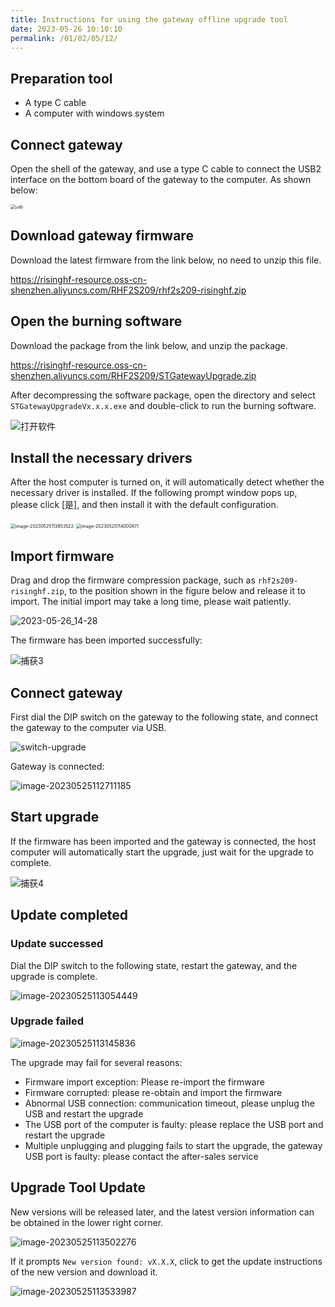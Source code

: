 ```yaml
---
title: Instructions for using the gateway offline upgrade tool
date: 2023-05-26 10:10:10
permalink: /01/02/05/12/
---
```


## Preparation tool

- A type C cable
- A computer with windows system

## Connect gateway

Open the shell of the gateway, and use a type C cable to connect the USB2 interface on the bottom board of the gateway to the computer. As shown below:

<img src="https://risinghf-wiki.oss-cn-shenzhen.aliyuncs.com/upload/img/f4eb1b1742612dd6e876628e16fe8d6f.jpg" alt="usb" style="zoom:50%;" />

## Download gateway firmware

Download the latest firmware from the link below, no need to unzip this file.

https://risinghf-resource.oss-cn-shenzhen.aliyuncs.com/RHF2S209/rhf2s209-risinghf.zip

## Open the burning software

Download the package from the link below, and unzip the package.

https://risinghf-resource.oss-cn-shenzhen.aliyuncs.com/RHF2S209/STGatewayUpgrade.zip

After decompressing the software package, open the directory and select `STGatewayUpgradeVx.x.x.exe` and double-click to run the burning software.

![打开软件](https://risinghf-wiki.oss-cn-shenzhen.aliyuncs.com/upload/img/40a9ef810d5426b4b71137cbab8ca6da.PNG)

## Install the necessary drivers

After the host computer is turned on, it will automatically detect whether the necessary driver is installed. If the following prompt window pops up, please click [是], and then install it with the default configuration.

<img src="https://risinghf-wiki.oss-cn-shenzhen.aliyuncs.com/upload/img/d7249402e581ade4d9d9f248eb0758c6.png" alt="image-20230525113853522" style="zoom:50%;" />

<img src="https://risinghf-wiki.oss-cn-shenzhen.aliyuncs.com/upload/img/365ffd41cc0342dbe6c3330b9c6b10c8.png" alt="image-20230525114000871" style="zoom:50%;" />

## Import firmware

Drag and drop the firmware compression package, such as `rhf2s209-risinghf.zip`, to the position shown in the figure below and release it to import. The initial import may take a long time, please wait patiently.

![2023-05-26_14-28](https://risinghf-wiki.oss-cn-shenzhen.aliyuncs.com/upload/img/81eafd823669412d6bce63a5e9fcbdf3.png)

The firmware has been imported successfully:

![捕获3](https://risinghf-wiki.oss-cn-shenzhen.aliyuncs.com/upload/img/fd4eb8803b5e266e512708ef67d54093.PNG)



## Connect gateway

First dial the DIP switch on the gateway to the following state, and connect the gateway to the computer via USB.

![switch-upgrade](https://risinghf-wiki.oss-cn-shenzhen.aliyuncs.com/upload/img/73e049bbb8c1f8e4c2d34bf5ff805310.jpg)

Gateway is connected:

![image-20230525112711185](https://risinghf-wiki.oss-cn-shenzhen.aliyuncs.com/upload/img/67abea6e20a1c20341373131b2fcd3c7.png)

## Start upgrade

If the firmware has been imported and the gateway is connected, the host computer will automatically start the upgrade, just wait for the upgrade to complete.

![捕获4](https://risinghf-wiki.oss-cn-shenzhen.aliyuncs.com/upload/img/b9771407c8ca27f4b8e41615bffc16e0.PNG)

## Update completed

### Update successed

Dial the DIP switch to the following state, restart the gateway, and the upgrade is complete.

![image-20230525113054449](https://risinghf-wiki.oss-cn-shenzhen.aliyuncs.com/upload/img/8961a3d02428739e8b34ddb67d9de226.png)

### Upgrade failed

![image-20230525113145836](https://risinghf-wiki.oss-cn-shenzhen.aliyuncs.com/upload/img/889d736eed6128e66fe82a7311002b05.png)

The upgrade may fail for several reasons:

- Firmware import exception: Please re-import the firmware
- Firmware corrupted: please re-obtain and import the firmware
- Abnormal USB connection: communication timeout, please unplug the USB and restart the upgrade
- The USB port of the computer is faulty: please replace the USB port and restart the upgrade
- Multiple unplugging and plugging fails to start the upgrade, the gateway USB port is faulty: please contact the after-sales service

## Upgrade Tool Update

New versions will be released later, and the latest version information can be obtained in the lower right corner.

![image-20230525113502276](https://risinghf-wiki.oss-cn-shenzhen.aliyuncs.com/upload/img/eb5f18140bf825b7aada508ccd0ff671.png)

If it prompts `New version found: vX.X.X`, click to get the update instructions of the new version and download it.

![image-20230525113533987](https://risinghf-wiki.oss-cn-shenzhen.aliyuncs.com/upload/img/62468d4aac02351afff0d163add8c5a2.png)
